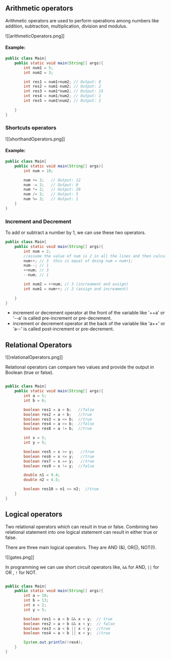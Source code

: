 
## Arithmetic operators

Arithmetic operators are used to perform operations among numbers like addition, subtraction, multiplication, division and modulus.

![[arithmeticOperators.png]]


#### Example:

```java
public class Main{
	public static void main(String[] args){
		int num1 = 5;
		int num2 = 3;

		int res1 = num1+num2; // Output: 8
		int res2 = num1-num2; // Output: 2
		int res3 = num1*num2; // Output: 15
		int res4 = num1/num2; // Output: 1
		int res5 = num1%num2; // Output: 2
		
	}
}
```


### Shortcuts operators

![[shorthandOperators.png]]

#### Example:

```java
public class Main{
	public static void main(String[] args){
		int num = 10;

		num += 2;   // Output: 12
		num -= 2;   // Output: 8
		num *= 2;   // Output: 20
		num /= 2;   // Output: 5
		num %= 3;   // Output: 1
	}
}
```


### Increment and Decrement

To add or subtract a number by 1, we can use these two operators.

```java
public class Main{
	public static void main(String[] args){
		int num = 2;
		//assume the value of num is 2 in all the lines and then calculate the result
		num++; // 3  this is equal of doing num = num+1;
		num--; // 1
		++num; // 3
		--num; // 1

		int num2 = ++num; // 3 (increament and assign)
		int num1 = num++; // 2 (assign and increament)
		
	}
}

```


- increment or decrement operator at the front of the variable like '++a' or '--a' is called pre-increment or pre-decrement.
-  increment or decrement operator at the back of the variable like 'a++' or 'a--' is called post-increment or pre-decrement.


## Relational Operators

![[relationalOperators.png]]


Relational operators can compare two values and provide the output in Boolean (true or false).

```java

public class Main{
	public static void main(String[] args){
		int a = 5;
		int b = 6;

		boolean res1 = a > b;   //false
		boolean res2 = a < b;   //true
		boolean res3 = a <= b;  //true
		boolean res4 = a >= b;  //false
		boolean res8 = a != b;  //true

		int x = 5;
		int y = 5;

		boolean res5 = x >= y;   //true
		boolean res6 = x <= y;   //true
		boolean res7 = x == y;   //true
		boolean res9 = x != y;  //false

		double n1 = 9.4;
		double n2 = 4.5;

		boolean res10 = n1 >= n2;  //true
	}
}
```



## Logical operators

Two relational operators which can result in true or false. Combining two relational statement into one logical statement can result in either true or false.

There are three main logical operators. They are AND (&), OR(|), NOT(!).

![[gates.png]]

In programming we can use short circuit operators like, `&&` for AND, `||` for OR , `!` for NOT.

```java

public class Main{
	public static void main(String[] args){
		int a = 10;
		int b = 13;
		int x = 2;
		int y = 5;

		boolean res1 = a < b && x < y;  // true
		boolean res2 = a > b && x < y;  // false
		boolean res3 = a < b || x < y;  //true
		boolean res4 = a > b || x < y;  //true

		System.out.println(!res4);
	}
}
```

